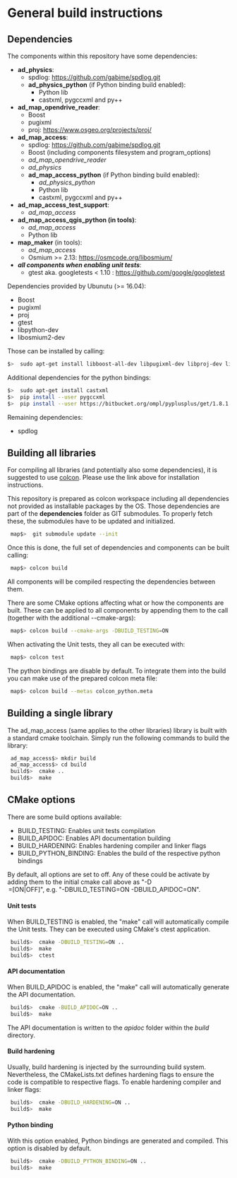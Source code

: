 # General build instructions

## Dependencies
The components within this repository have some dependencies:

 - **ad_physics**:
   - spdlog: <https://github.com/gabime/spdlog.git>
   - **ad_physics_python** (if Python binding build enabled):
     - Python lib
     - castxml, pygccxml and py++
 - **ad_map_opendrive_reader**:
   - Boost
   - pugixml
   - proj: <https://www.osgeo.org/projects/proj/>
 - **ad_map_access**:
   - spdlog: <https://github.com/gabime/spdlog.git>
   - Boost (including components filesystem and  program_options)
   - *ad_map_opendrive_reader*
   - *ad_physics*
   - **ad_map_access_python** (if Python binding build enabled):
     - *ad_physics_python*
     - Python lib
     - castxml, pygccxml and py++
 - **ad_map_access_test_support**:
   - *ad_map_access*
 - **ad_map_access_qgis_python (in tools)**:
   - *ad_map_access*
   - Python lib
 - **map_maker** (in tools):
   - *ad_map_access*
   - Osmium >= 2.13: <https://osmcode.org/libosmium/>
 - ***all components when enabling unit tests***:
   - gtest aka. googletests < 1.10 : <https://github.com/google/googletest>

Dependencies provided by Ubunutu (>= 16.04):

 - Boost
 - pugixml
 - proj
 - gtest
 - libpython-dev
 - libosmium2-dev

Those can be installed by calling:
```bash
$>  sudo apt-get install libboost-all-dev libpugixml-dev libproj-dev libgtest-dev libpython-dev libosmium2-dev
```

Additional dependencies for the python bindings:
```bash
$>  sudo apt-get install castxml
$>  pip install --user pygccxml
$>  pip install --user https://bitbucket.org/ompl/pyplusplus/get/1.8.1.zip
```

Remaining dependencies:

 - spdlog

## Building all libraries
For compiling all libraries (and potentially also some dependencies), it is suggested to use [colcon](https://colcon.readthedocs.io/).
Please use the link above for installation instructions.

This repository is prepared as colcon workspace including all dependencies not provided as installable packages by the OS.
Those dependencies are part of the __dependencies__ folder as GIT submodules. To properly fetch these, the submodules have to be updated and initialized.
```bash
 map$>  git submodule update --init
```
Once this is done, the full set of dependencies and components can be built calling:
```bash
 map$> colcon build
```
All components will be compiled respecting the dependencies between them.

There are some CMake options affecting what or how the components are built.
These can be applied to all components by appending them to the call (together with the additional --cmake-args):
```bash
 map$> colcon build --cmake-args -DBUILD_TESTING=ON
```
When activating the Unit tests, they all can be executed with:
```bash
 map$> colcon test
```

The python bindings are disable by default. To integrate them into the build you can make use of the prepared
colcon meta file:
```bash
 map$> colcon build --metas colcon_python.meta
```

## Building a single library
The ad_map_access (same applies to the other libraries) library is built with a standard cmake toolchain. Simply run the following commands to build the library:
```bash
 ad_map_access$> mkdir build
 ad_map_access$> cd build
 build$>  cmake ..
 build$>  make
```

## CMake options
There are some build options available:

 - BUILD_TESTING: Enables unit tests compilation
 - BUILD_APIDOC: Enables API documentation building
 - BUILD_HARDENING: Enables hardening compiler and linker flags
 - BUILD_PYTHON_BINDING: Enables the build of the respective python bindings

By default, all options are set to off. Any of these could be activate by adding them to the initial cmake call above as "-D<OPTION>=[ON|OFF]",
e.g. "-DBUILD_TESTING=ON -DBUILD_APIDOC=ON".

#### Unit tests
When BUILD_TESTING is enabled, the "make" call will automatically compile the Unit tests.
They can be executed using CMake's ctest application.
```bash
 build$>  cmake -DBUILD_TESTING=ON ..
 build$>  make
 build$>  ctest
```
#### API documentation
When BUILD_APIDOC is enabled, the "make" call will automatically generate the API documentation.
```bash
 build$>  cmake -BUILD_APIDOC=ON ..
 build$>  make
```
The API documentation is written to the _apidoc_ folder within the _build_ directory.

#### Build hardening
Usually, build hardening is injected by the surrounding build system. Nevertheless, the CMakeLists.txt defines
hardening flags to ensure the code is compatible to respective flags. To enable hardening compiler and linker flags:
```bash
 build$>  cmake -DBUILD_HARDENING=ON ..
 build$>  make
```

#### Python binding
With this option enabled, Python bindings are generated and compiled. This option is disabled by default.
```bash
 build$>  cmake -DBUILD_PYTHON_BINDING=ON ..
 build$>  make
```
